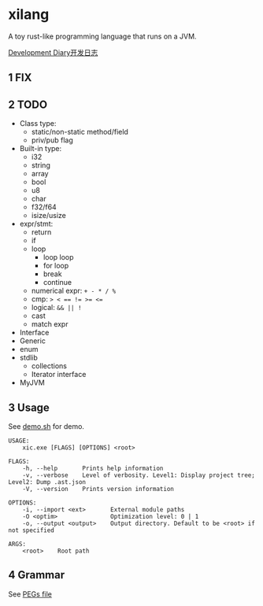 # xilang

A toy rust-like programming language that runs on a JVM.

[Development Diary开发日志](https://xipotatonium.github.io/2021/04/04/XilangDev0/)

## 1 FIX

## 2 TODO

* Class type:
  * static/non-static method/field
  * priv/pub flag
* Built-in type:
  * i32
  * string
  * array
  * bool
  * u8
  * char
  * f32/f64
  * isize/usize
* expr/stmt:
  * return
  * if
  * loop
    * loop loop
    * for loop
    * break
    * continue
  * numerical expr: `+ - * / %`
  * cmp: `> < == != >= <=`
  * logical: `&& || !`
  * cast
  * match expr
* Interface
* Generic
* enum
* stdlib
  * collections
  * Iterator interface
* MyJVM

## 3 Usage

See [demo.sh](demo.sh) for demo.

```
USAGE:
    xic.exe [FLAGS] [OPTIONS] <root>

FLAGS:
    -h, --help       Prints help information
    -v, --verbose    Level of verbosity. Level1: Display project tree; Level2: Dump .ast.json
    -V, --version    Prints version information

OPTIONS:
    -i, --import <ext>       External module paths
    -O <optim>               Optimization level: 0 | 1
    -o, --output <output>    Output directory. Default to be <root> if not specified

ARGS:
    <root>    Root path
```

## 4 Grammar

See [PEGs file](src/lang/parser/grammar.pest)
